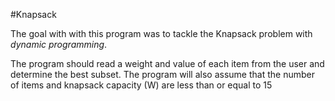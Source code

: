 #Knapsack

<p> The goal with with this program was to tackle the Knapsack problem with <i>dynamic programming</i>. </p>
<p>The program should read a weight and value of each item from the user and determine the best subset. The program will also assume that the number of items and knapsack capacity (W) are less than or equal to 15</p>
